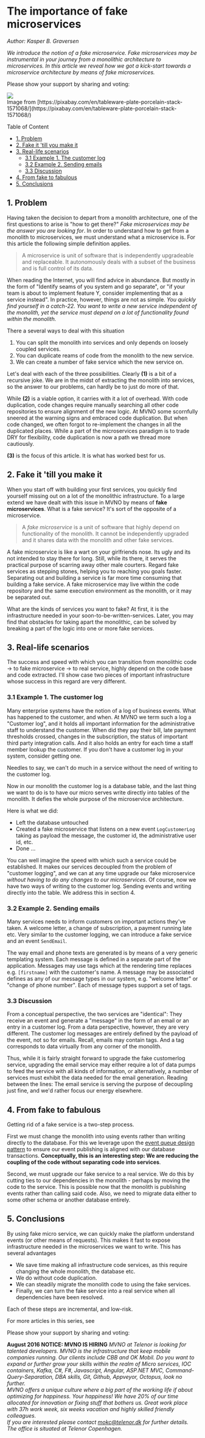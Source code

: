 ﻿# The importance of fake microservices
*Author: Kasper B. Graversen*
<ArticleHeaderUrls/><Categories Tags="Micro_Service, Monolith, Refactoring, Architecture, Refactor_to_Micro_Services">
</Categories>

*We introduce the notion of a fake microservice. Fake microservices may be instrumental in your journey from a monolithic architecture to microservices. In this article we  reveal how we got a kick-start towards a microservice architecture by means of fake microservices.*



Please show your support by sharing and voting:
<SocialShareButtons>
</SocialShareButtons>


<img src="img/https_pixabay_com_tableware-1571068_640.jpg">
<br>Image from [https://pixabay.com/en/tableware-plate-porcelain-stack-1571068/](https://pixabay.com/en/tableware-plate-porcelain-stack-1571068/)


Table of Content

   * [1. Problem](#problem)
   * [2. Fake it 'till you make it](#fake-it-till-you-make-it)
   * [3. Real-life scenarios](#real-life-scenarios)
     * [3.1 Example 1. The customer log](#example-1-the-customer-log)
     * [3.2 Example 2. Sending emails](#example-2-sending-emails)
     * [3.3 Discussion](#discussion)
   * [4. From fake to fabulous](#from-fake-to-fabulous)
   * [5. Conclusions](#conclusions)


   

## 1. Problem

Having taken the decision to depart from a monolith architecture, one of the first questions to arise is "how to get there?" *Fake microservices may be the answer you are looking for*. In order to understand how to get from a monolith to microservices, we must understand what a microservice is. For this article the following simple definition applies.

> A microservice is unit of software that is independently upgradeable and replaceable.
> It autonomously deals with a subset of the business and is full control of its data. 

When reading the Internet, you will find advice in abundance. But mostly in the form of "Identify seams of you system and go separate", or "if your team is about to implement feature Y, consider implementing that as a service instead". In practice, however, things are not as simple. *You quickly find yourself in a catch-22. You want to write a new service independent of the monolith, yet the service must depend on a lot of functionality found within the monolith.*

There a several ways to deal with this situation

  1. You can split the monolith into services and only depends on loosely coupled services.
  2. You can duplicate reams of code from the monolith to the new service.
  3. We can create a number of fake service which the new service on.

Let's deal with each of the three possibilities. Clearly **(1)** is a bit of a recursive joke. We are in the midst of extracting the monolith into services, so the answer to our problems, can hardly be to just do more of that. 

While **(2)** is a viable option, it carries with it a lot of overhead. With code duplication, code changes require manually searching all other code repositories to ensure alignment of the new logic. At MVNO some scornfully sneered at the warning signs and embraced code duplication. But when code changed, we often forgot to re-implement the changes in all the duplicated places. While a part of the microservices paradigm is to trade DRY for flexibility, code duplication is now a path we thread more cautiously. 

**(3)** is the focus of this article. It is what has worked best for us.



## 2. Fake it 'till you make it

When you start off with building your first services, you quickly find yourself missing out on a lot of the monolithic infrastructure. To a large extend we have dealt with this issue in MVNO by means of **fake microservices**. What is a fake service? It's sort of the opposite of a microservice. 

> A *fake microservice* is a unit of software that highly depend on functionality of the monolith. 
> It cannot be independently upgraded and it shares data with the monolith and other fake services.

A fake microservice is like a wart on your girlfriends nose. Its ugly and its not intended to stay there for long. Still, while its there, it serves the practical purpose of scarring away other male courters. Regard fake services as stepping stones, helping you to reaching you goals faster. Separating out and building a service is far more time consuming that building a fake service.  A fake microservice may live within the code repository and the same execution environment as the monolith, or it may be separated out. 

What are the kinds of services you want to fake? At first, it is the infrastructure needed in your soon-to-be-written-services. Later, you may find that obstacles for taking apart the monolithic, can be solved by breaking a part of the logic into one or more fake services. 


  
## 3. Real-life scenarios

The success and speed with which you can transition from monolithic code -> to fake microservice -> to real service, highly depend on the code base and code extracted. I'll show case two pieces of important infrastructure whose success in this regard are very different.


### 3.1 Example 1. The customer log
Many enterprise systems have the notion of a log of business events. What has happened to the customer, and when. At MVNO we term such a log a "Customer log", and it holds all important information for the administrative staff to understand the customer. When did they pay their bill, late payment thresholds crossed, changes in the subscription, the status of important third party integration calls. And it also holds an entry for each time a staff member lookup the customer. If you don't have a customer log in your system, consider getting one. 

Needles to say, we can't do much in a service without the need of writing to the customer log. 

Now in our monolith the customer log is a database table, and the last thing we want to do is to have our micro serves write directly into tables of the monolith. It defies the whole purpose of the microservice architecture. 

Here is what we did:

  * Left the database untouched
  * Created a fake microservice that listens on a new event `LogCustomerLog` taking as payload the message, the customer id, the administrative user id, etc.
  * Done ...

You can well imagine the speed with which such a service could be established. It makes our services decoupled from the problem of "customer logging", and we can at any time upgrade our fake microservice *without having to do any changes to our microservices*. Of course, now we have two ways of writing to the customer log. Sending events and writing directly into the table. We address this in section 4.


### 3.2 Example 2. Sending emails
Many services needs to inform customers on important actions they've taken. A welcome letter, a change of subscription, a payment running late etc. Very similar to the customer logging, we can introduce a fake service and an event `SendEmail`. 

The way email and phone texts are generated is by means of a very generic templating system. Each message is defined in a separate part of the application. Messages may use tags which at the rendering time replaces e.g. `[firstname]` with the customer's name. A message may be associated defines as any of our message types in our system, e.g. "welcome letter" or "change of phone number". Each of message types support a set of tags.


### 3.3 Discussion

From a conceptual perspective, the two services are "identical": They receive an event and generate a "message" in the form of an email or an entry in a customer log. From a data perspective, however, they are very different. The customer log messages are entirely defined by the payload of the event, not so for emails. Recall, emails may contain tags. And a tag corresponds to data virtually from any corner of the monolith. 

Thus, while it is fairly straight forward to upgrade the fake customerlog service, upgrading the email service may either require a lot of data pumps to feed the service with all kinds of information, or alternatively, a number of services must exhibit the data needed for the email generation. Reading between the lines: The email service is serving the purpose of decoupling just fine, and we'd rather focus our energy elsewhere.



## 4. From fake to fabulous

Getting rid of a fake service is a two-step process. 

First we must change the monolith into using events rather than writing directly to the database. For this we leverage upon the [event queue design pattern](RefactoringToMicroServicesTheEventQueue.html) to ensure our event publishing is aligned with our database transactions. **Conceptually, this is an interesting step: We are reducing the coupling of the code without separating code into services**. 

Second, we must upgrade our fake service to a real service. We do this by cutting ties to our dependencies in the monolith - perhaps by moving the code to the service. This is possible now that the monolith is publishing events rather than calling said code. Also, we need to migrate data either to some other schema or another database entirely.

    
  
## 5. Conclusions

By using fake micro service, we can quickly make the platform understand events (or other means of requests). This makes it fast to expose infrastructure needed in the microservices we want to write. This has several advantages

  * We save time making all infrastructure code services, as this require changing the whole monolith, the database etc.
  * We do without code duplication.
  * We can steadily migrate the monolith code to using the fake services.
  * Finally, we can turn the fake service into a real service when all dependencies have been resolved.

Each of these steps are incremental, and low-risk.
 



For more articles in this series, see <Categories Tags="Refactor_to_Micro_Services">
</Categories>

Please show your support by sharing and voting: <SocialShareButtons>

</SocialShareButtons>

**August 2016 NOTICE: MVNO IS HIRING** *MVNO at Telenor is looking for talented developers.  MVNO is the infrastructure that keep mobile companies running. Our clients include CBB and OK Mobil.
Do you want to expand or further grow your skills within the realm of Micro services, IOC containers, Kafka, C#, F#, Javascript, Angular, ASP.NET MVC, Command-Query-Separation, DBA skills, Git, Github, Appveyor, Octopus, look no further. 
<br>MVNO offers a unique culture where a big part of the working life if about optimizing for happiness. Your happiness! We have 20% of our time allocated for innovation or fixing stuff that bothers us. Great work place with 37h work week, six weeks vacation and highly skilled friendly colleagues.
<br> If you are interested please contact mokc@telenor.dk for further details. The office is situated at Telenor Copenhagen.*


<br><br>
<CommentText>
</CommentText>

<br><br>
